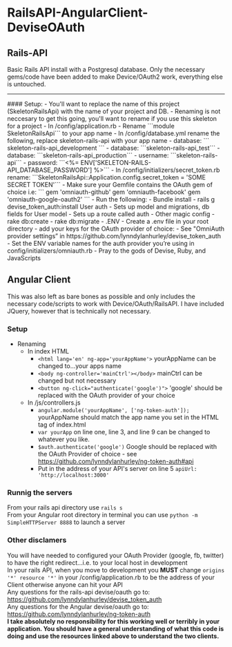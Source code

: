# RailsAPI-AngularClient-DeviseOAuth

## Rails-API
  Basic Rails API install with a Postgresql database. 
  Only the necessary gems/code have been added to make Device/OAuth2 work, everything else is untouched.
<hr>
#### Setup:
  - You'll want to replace the name of this project (SkeletonRailsApi) with the name of your project and DB.
  - Renaming is not neccesary to get this going, you'll want to rename if you use this skeleton for a project
    - In /config/application.rb - Rename ```module SkeletonRailsApi``` to your app name
    - In /config/database.yml rename the following, replace skeleton-rails-api with your app name
      - database: ``` skeleton-rails-api_development ```
      - database: ```skeleton-rails-api_test```
      - database: ```skeleton-rails-api_production```
      - username: ```skeleton-rails-api```
      - password: ```<%= ENV['SKELETON-RAILS-API_DATABASE_PASSWORD'] %>```
    - In /config/initializers/secret_token.rb rename:
      ```SkeletonRailsApi::Application.config.secret_token = 'SOME SECRET TOKEN'```
  - Make sure your Gemfile contains the OAuth gem of choice i.e:
      ```
      gem 'omniauth-github'
      gem 'omniauth-facebook'
      gem 'omniauth-google-oauth2'
      ```
  - Run the following:
    - Bundle install
    - rails g devise_token_auth:install User auth
      - Sets up model and migrations, db fields for User model
      - Sets up a route called auth
      - Other magic config
    - rake db:create
    - rake db:migrate
  - .ENV
    - Create a .env file in your root directory
    - add your keys for the OAuth provider of choice:
    - See "OmniAuth provider settings” in https://github.com/lynndylanhurley/devise_token_auth
    - Set the ENV variable names for the auth provider you’re using in config/initializers/omniauth.rb
  - Pray to the gods of Devise, Ruby, and JavaScripts

## Angular Client
  This was also left as bare bones as possible and only includes the necessary code/scripts to work with Device/OAuth/RailsAPI. I have included JQuery, however that is technically not necessary.
### Setup
- Renaming
  - In index HTML
    - ```<html lang='en' ng-app='yourAppName'>``` yourAppName can be changed to...your apps name
    - ```<body ng-controller='mainCtrl'></body>``` mainCtrl can be changed but not necessary
    - ```<button ng-click="authenticate('google')">``` 'google' should be replaced with the OAuth provider of your choice
  - In /js/controllers.js
    - ```angular.module('yourAppName', ['ng-token-auth']);``` yourAppName should match the app name you set in the HTML tag of index.html
    - ```var yourApp``` on line one, line 3, and line 9 can be changed to whatever you like.
    - ```$auth.authenticate('google')``` Google should be replaced with the OAuth Provider of choice - see https://github.com/lynndylanhurley/ng-token-auth#api
    - Put in the address of your API's server on line 5 ```apiUrl: 'http://localhost:3000'```
### Runnig the servers
From your rails api directory use ```rails s``` <br>
From your Angular root directory in terminal you can use ```python -m SimpleHTTPServer 8888``` to launch a server
### Other disclamers
You will have needed to configured your OAuth Provider (google, fb, twitter) to have the right redirect...i.e. to your local host in development <br>
In your rails API, when you move to development you **MUST** change ```origins '*'
        resource '*'``` in your /config/application.rb to be the address of your Client otherwise anyone can hit your API <br>
Any questions for the rails-api devise/oauth go to: https://github.com/lynndylanhurley/devise_token_auth <br>
Any questions for the Angular devise/oauth go to: https://github.com/lynndylanhurley/ng-token-auth <br>
**I take absolutely no responsibility for this working well or terribly in your application. You should have a general understanding of what this code is doing and use the resources linked above to understand the two clients.**

